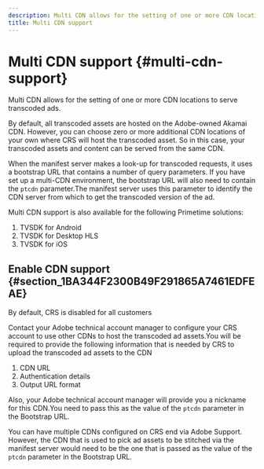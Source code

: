 ```yaml
---
description: Multi CDN allows for the setting of one or more CDN locations to serve transcoded ads.
title: Multi CDN support
---
```


# Multi CDN support {#multi-cdn-support}

Multi CDN allows for the setting of one or more CDN locations to serve transcoded ads.

By default, all transcoded assets are hosted on the Adobe-owned Akamai CDN. However, you can choose zero or more additional CDN locations of your own where CRS will host the transcoded asset. So in this case, your transcoded assets and content can be served from the same CDN.

When the manifest server makes a look-up for transcoded requests, it uses a bootstrap URL that contains a number of query parameters. If you have set up a multi-CDN environment, the bootstrap URL will also need to contain the `ptcdn` parameter.The manifest server uses this parameter to identify the CDN server from which to get the transcoded version of the ad.

Multi CDN support is also available for the following Primetime solutions:

1. TVSDK for Android
1. TVSDK for Desktop HLS
1. TVSDK for iOS

## Enable CDN support {#section_1BA344F2300B49F291865A7461EDFEAE}

By default, CRS is disabled for all customers

Contact your Adobe technical account manager to configure your CRS account to use other CDNs to host the transcoded ad assets.You will be required to provide the following information that is needed by CRS to upload the transcoded ad assets to the CDN

1. CDN URL
1. Authentication details
1. Output URL format

Also, your Adobe technical account manager will provide you a nickname for this CDN.You need to pass this as the value of the `ptcdn` parameter in the Bootstrap URL.

You can have multiple CDNs configured on CRS end via Adobe Support. However, the CDN that is used to pick ad assets to be stitched via the manifest server would need to be the one that is passed as the value of the `ptcdn` parameter in the Bootstrap URL. 

